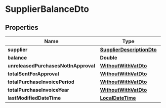 
# SupplierBalanceDto

## Properties
Name | Type | Description | Notes
------------ | ------------- | ------------- | -------------
**supplier** | [**SupplierDescriptionDto**](SupplierDescriptionDto.md) |  |  [optional]
**balance** | **Double** |  |  [optional]
**unreleasedPurchasesNotInApproval** | [**WithoutWithVatDto**](WithoutWithVatDto.md) |  |  [optional]
**totalSentForApproval** | [**WithoutWithVatDto**](WithoutWithVatDto.md) |  |  [optional]
**totalPurchaseInvoicePeriod** | [**WithoutWithVatDto**](WithoutWithVatDto.md) |  |  [optional]
**totalPurchaseInvoiceYear** | [**WithoutWithVatDto**](WithoutWithVatDto.md) |  |  [optional]
**lastModifiedDateTime** | [**LocalDateTime**](LocalDateTime.md) |  |  [optional]



